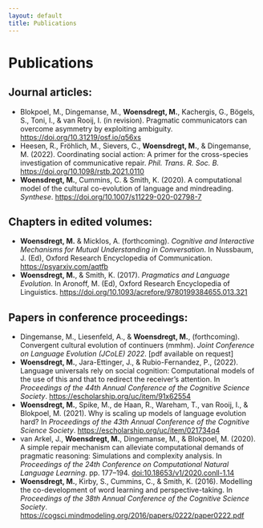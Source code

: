 ```yaml
---
layout: default
title: Publications
---
```


# Publications

## Journal articles:

<ul>
<li> Blokpoel, M., Dingemanse, M., <b>Woensdregt, M.</b>, Kachergis, G., Bögels, S., Toni, I., & van Rooij, I. (in revision). Pragmatic communicators can overcome asymmetry by exploiting ambiguity. <a href="https://doi.org/10.31219/osf.io/q56xs">https://doi.org/10.31219/osf.io/q56xs</a> <div class='altmetric-embed' data-badge-type='donut' data-doi="10.31219/osf.io/q56xs"></div> </li>
<li> Heesen, R., Fröhlich, M., Sievers, C., <b>Woensdregt, M.</b>, & Dingemanse, M. (2022). Coordinating social action: A primer for the cross-species investigation of communicative repair. <i>Phil. Trans. R. Soc. B.</i> <a href="https://doi.org/10.1098/rstb.2021.0110">https://doi.org/10.1098/rstb.2021.0110</a> <div class='altmetric-embed' data-badge-type='donut' data-doi="10.1098/rstb.2021.0110"></div> </li>
<li> <b>Woensdregt, M.</b>, Cummins, C. & Smith, K. (2020). A computational model of the cultural co-evolution of language and mindreading. <i>Synthese</i>. <a href="https://doi.org/10.1007/s11229-020-02798-7">https://doi.org/10.1007/s11229-020-02798-7</a> <div class='altmetric-embed' data-badge-type='donut' data-doi="10.1007/s11229-020-02798-7"></div> </li>
</ul>


## Chapters in edited volumes:

<ul>
<li> <b>Woensdregt, M.</b> & Micklos, A. (forthcoming). <i>Cognitive and Interactive Mechanisms for Mutual Understanding in Conversation</i>. In Nussbaum, J. (Ed), Oxford Research Encyclopedia of Communication. <a href="https://psyarxiv.com/aqtfb">https://psyarxiv.com/aqtfb</a> <div class='altmetric-embed' data-badge-type='donut' data-doi="10.31234/osf.io/aqtfb"></div> </li>
<li> <b>Woensdregt, M.</b>, & Smith, K. (2017). <i>Pragmatics and Language Evolution</i>. In Aronoff, M. (Ed), Oxford Research Encyclopedia of Linguistics. <a href="https://doi.org/10.1093/acrefore/9780199384655.013.321">https://doi.org/10.1093/acrefore/9780199384655.013.321</a> <div class='altmetric-embed' data-badge-type='donut' data-doi="10.1093/acrefore/9780199384655.013.321"></div> </li>
</ul>


## Papers in conference proceedings:
<ul>
<li> Dingemanse, M., Liesenfeld, A., & <b>Woensdregt, M.</b>, (forthcoming). Convergent cultural evolution of continuers (mmhm). <i>Joint Conference on Language Evolution (JCoLE) 2022</i>. [pdf available on request] </li>
<li> <b>Woensdregt, M.</b>, Jara-Ettinger, J., & Rubio-Fernandez, P., (2022). Language universals rely on social cognition: Computational models of the use of this and that to redirect the receiver’s attention. In <i>Proceedings of the 44th Annual Conference of the Cognitive Science Society</i>. <a href="https://escholarship.org/uc/item/91x62554">https://escholarship.org/uc/item/91x62554</a> </li>
<li> <b>Woensdregt, M.</b>, Spike, M., de Haan, R., Wareham, T., van Rooij, I., & Blokpoel, M. (2021). Why is scaling up models of language evolution hard? In <i>Proceedings of the 43th Annual Conference of the Cognitive Science Society</i>. <a href="https://escholarship.org/uc/item/021734q4">https://escholarship.org/uc/item/021734q4</a> </li>
<li> van Arkel, J., <b>Woensdregt, M.</b>, Dingemanse, M., & Blokpoel, M. (2020). A simple repair mechanism can alleviate computational demands of pragmatic reasoning: Simulations and complexity analysis. In <i>Proceedings of the 24th Conference on Computational Natural Language Learning</i>. pp. 177–194. <a href="doi:10.18653/v1/2020.conll-1.14">doi:10.18653/v1/2020.conll-1.14</a> <div class='altmetric-embed' data-badge-type='donut' data-doi="10.18653/v1/2020.conll-1.14"></div> </li>
<li> <b>Woensdregt, M.</b>, Kirby, S., Cummins, C., & Smith, K. (2016). Modelling the co-development of word learning and perspective-taking. In <i>Proceedings of the 38th Annual Conference of the Cognitive Science Society</i>. <a href="https://cogsci.mindmodeling.org/2016/papers/0222/paper0222.pdf)">https://cogsci.mindmodeling.org/2016/papers/0222/paper0222.pdf</a> </li>
</ul>
